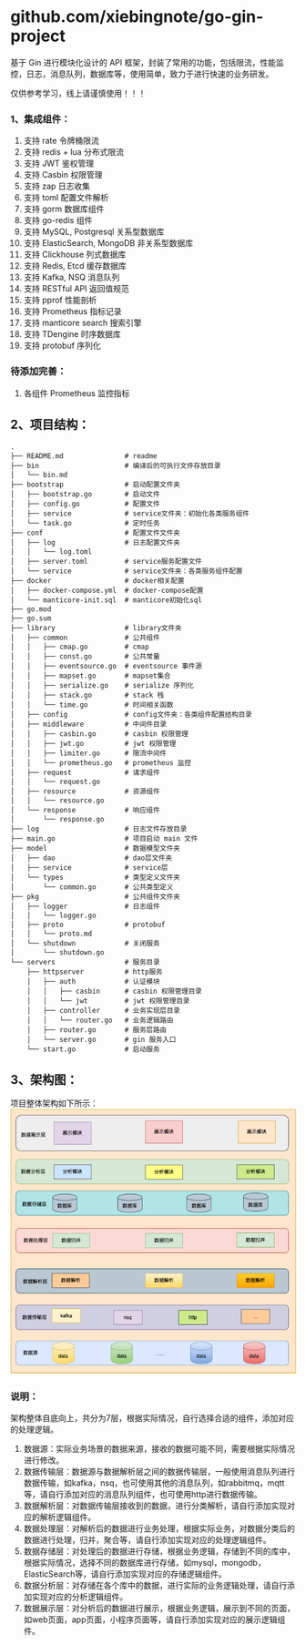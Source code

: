 # github.com/xiebingnote/go-gin-project

基于 Gin 进行模块化设计的 API 框架，封装了常用的功能，包括限流，性能监控，日志，消息队列，数据库等，使用简单，致力于进行快速的业务研发。

仅供参考学习，线上请谨慎使用！！！

### 1、集成组件：

1. 支持 rate 令牌桶限流
2. 支持 redis + lua 分布式限流
3. 支持 JWT 鉴权管理
4. 支持 Casbin 权限管理
5. 支持 zap 日志收集
6. 支持 toml 配置文件解析
7. 支持 gorm 数据库组件
8. 支持 go-redis 组件
9. 支持 MySQL, Postgresql 关系型数据库
10. 支持 ElasticSearch, MongoDB 非关系型数据库
11. 支持 Clickhouse 列式数据库
12. 支持 Redis, Etcd 缓存数据库
13. 支持 Kafka, NSQ 消息队列
14. 支持 RESTful API 返回值规范
15. 支持 pprof 性能剖析
16. 支持 Prometheus 指标记录
17. 支持 manticore search 搜索引擎
18. 支持 TDengine 时序数据库
19. 支持 protobuf 序列化

### 待添加完善：

1. 各组件 Prometheus 监控指标

## 2、项目结构：
    .
    ├── README.md               # readme
    ├── bin                     # 编译后的可执行文件存放目录    
    │   └── bin.md
    ├── bootstrap               # 启动配置文件夹
    │   ├── bootstrap.go        # 启动文件
    │   ├── config.go           # 配置文件
    │   ├── service             # service文件夹：初始化各类服务组件
    │   └── task.go             # 定时任务
    ├── conf                    # 配置文件文件夹
    │   ├── log                 # 日志配置文件夹
    │   │   └── log.toml
    │   ├── server.toml         # service服务配置文件
    │   └── service             # service文件夹：各类服务组件配置
    ├── docker                  # docker相关配置
    │   ├── docker-compose.yml  # docker-compose配置
    │   └── manticore-init.sql  # manticore初始化sql
    ├── go.mod
    ├── go.sum
    ├── library                 # library文件夹
    │   ├── common              # 公共组件
    │   │   ├── cmap.go         # cmap
    │   │   ├── const.go        # 公共常量
    │   │   ├── eventsource.go  # eventsource 事件源
    │   │   ├── mapset.go       # mapset集合
    │   │   ├── serialize.go    # serialize 序列化
    │   │   ├── stack.go        # stack 栈
    │   │   └── time.go         # 时间相关函数
    │   ├── config              # config文件夹：各类组件配置结构目录
    │   ├── middleware          # 中间件目录
    │   │   ├── casbin.go       # casbin 权限管理
    │   │   ├── jwt.go          # jwt 权限管理
    │   │   ├── limiter.go      # 限流中间件
    │   │   └── prometheus.go   # prometheus 监控
    │   ├── request             # 请求组件
    │   │   └── request.go
    │   ├── resource            # 资源组件
    │   │   └── resource.go
    │   └── response            # 响应组件
    │       └── response.go
    ├── log                     # 日志文件存放目录
    ├── main.go                 # 项目启动 main 文件
    ├── model                   # 数据模型文件夹
    │   ├── dao                 # dao层文件夹
    │   ├── service             # service层
    │   └── types               # 类型定义文件夹
    │       └── common.go       # 公共类型定义
    ├── pkg                     # 公共组件文件夹
    │   ├── logger              # 日志组件
    │   │   └── logger.go
    │   ├── proto               # protobuf
    │   │   └── proto.md
    │   └── shutdown            # 关闭服务
    │       └── shutdown.go
    └── servers                 # 服务目录
        ├── httpserver          # http服务
        │   ├── auth            # 认证模块
        │   │   ├── casbin      # casbin 权限管理目录
        │   │   └── jwt         # jwt 权限管理目录
        │   ├── controller      # 业务实现层目录
        │   │   └── router.go   # 业务逻辑路由
        │   ├── router.go       # 服务层路由
        │   └── server.go       # gin 服务入口
        └── start.go            # 启动服务

## 3、架构图：

项目整体架构如下所示：
![img.png](img.png)

### 说明：

架构整体自底向上，共分为7层，根据实际情况，自行选择合适的组件，添加对应的处理逻辑。

1. 数据源：实际业务场景的数据来源，接收的数据可能不同，需要根据实际情况进行修改。
2. 数据传输层：数据源与数据解析层之间的数据传输层，一般使用消息队列进行数据传输，如kafka，nsq，也可使用其他的消息队列，如rabbitmq，mqtt等，请自行添加对应的消息队列组件，也可使用http进行数据传输。
3. 数据解析层：对数据传输层接收到的数据，进行分类解析，请自行添加实现对应的解析逻辑组件。
4. 数据处理层：对解析后的数据进行业务处理，根据实际业务，对数据分类后的数据进行处理，归并，聚合等，请自行添加实现对应的处理逻辑组件。
5. 数据存储层：对处理后的数据进行存储，根据业务逻辑，存储到不同的库中，根据实际情况，选择不同的数据库进行存储，如mysql，mongodb，ElasticSearch等，请自行添加实现对应的存储逻辑组件。
6. 数据分析层：对存储在各个库中的数据，进行实际的业务逻辑处理，请自行添加实现对应的分析逻辑组件。
7. 数据展示层：对分析后的数据进行展示，根据业务逻辑，展示到不同的页面，如web页面，app页面，小程序页面等，请自行添加实现对应的展示逻辑组件。